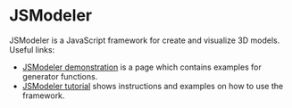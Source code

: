 JSModeler
=========

JSModeler is a JavaScript framework for create and visualize 3D models. Useful links:

<ul>
	<li><a href="http://kovacsv.github.com/JSModeler/documentation/demo/demonstration.html">JSModeler demonstration</a> is a page which contains examples for generator functions.</li>
	<li><a href="http://kovacsv.github.com/JSModeler/documentation/tutorial/tutorial.html">JSModeler tutorial</a> shows instructions and examples on how to use the framework.</li>
</ul>